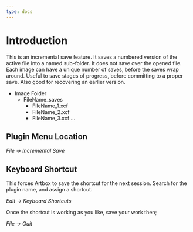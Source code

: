 ```yaml
---
type: docs
---
```


# Introduction

This is an incremental save feature. It saves a numbered version of the active file into a named sub-folder. It does not save over the opened file. Each image can have a unique number of saves, before the saves wrap around. Useful to save stages of progress, before committing to a proper save. Also good for recovering an earlier version.

* Image Folder
  * FileName_saves
    * FileName_1.xcf
    * FileName_2.xcf
    * FileName_3.xcf
    ...

## Plugin Menu Location 

_File -> Incremental Save_

## Keyboard Shortcut

This forces Artbox to save the shortcut for the next session. Search for the plugin name, and assign a shortcut.

_Edit -> Keyboard Shortcuts_

Once the shortcut is working as you like, save your work then;  

_File -> Quit_